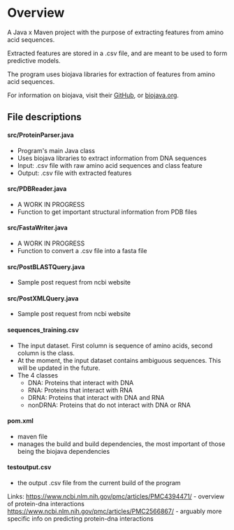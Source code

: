 # Overview
A Java x Maven project with the purpose of extracting features from amino acid sequences.

Extracted features are stored in a .csv file, and are meant to be used to form predictive models.

The program uses biojava libraries for extraction of features from amino acid sequences.

For information on biojava, visit their [GitHub](https://github.com/biojava), or [biojava.org](https://biojava.org/).

## File descriptions

#### src/ProteinParser.java
- Program's main Java class
- Uses biojava libraries to extract information from DNA sequences
- Input: .csv file with raw amino acid sequences and class feature
- Output: .csv file with extracted features

#### src/PDBReader.java
- A WORK IN PROGRESS
- Function to get important structural information from PDB files

#### src/FastaWriter.java
- A WORK IN PROGRESS
- Function to convert a .csv file into a fasta file

#### src/PostBLASTQuery.java
- Sample post request from ncbi website

#### src/PostXMLQuery.java
- Sample post request from ncbi website

#### sequences_training.csv 
 - The input dataset. First column is sequence of amino acids, second column is the class. 
 - At the moment, the input dataset contains ambiguous sequences. This will be updated in the future.
 - The 4 classes
   - DNA: Proteins that interact with DNA
   - RNA: Proteins that interact with RNA 
   - DRNA: Proteins that interact with DNA and RNA
   - nonDRNA: Proteins that do not interact with DNA or RNA
#### pom.xml
- maven file
- manages the build and build dependencies, the most important of those being the biojava dependencies
#### testoutput.csv
- the output .csv file from the current build of the program

Links:
https://www.ncbi.nlm.nih.gov/pmc/articles/PMC4394471/ - overview of protein-dna interactions
https://www.ncbi.nlm.nih.gov/pmc/articles/PMC2566867/ - arguably more specific info on predicting protein-dna interactions


